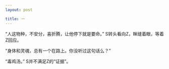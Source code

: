 ```yaml
---
layout: post

title: 一
---
```


“人这物种，不安分，喜折腾，让他停下就是要命。” S转头看向Z，眯缝着眼，等着Z回应。

“身体和灵魂，总有一个在路上。你没听过这句话么？”

“毒鸡汤。” S并不满足Z的“证据”。
